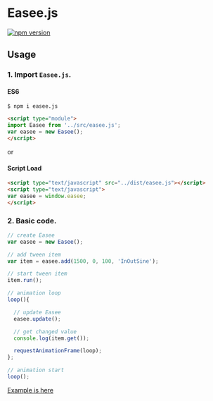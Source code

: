# Easee.js

[![npm version](https://badge.fury.io/js/easee.js.svg)](https://badge.fury.io/js/easee.js)

## Usage


### 1. Import `Easee.js`.

#### ES6

```
$ npm i easee.js
```

```html
<script type="module">
import Easee from '../src/easee.js';
var easee = new Easee();
</script>
```

or

#### Script Load

```html
<script type="text/javascript" src="../dist/easee.js"></script>
<script type="text/javascript">
var easee = window.easee;
</script>
```


### 2. Basic code.

```javascript
// create Easee
var easee = new Easee();

// add tween item
var item = easee.add(1500, 0, 100, 'InOutSine');

// start tween item
item.run();

// animation loop
loop(){

  // update Easee
  easee.update();

  // get changed value
  console.log(item.get());

  requestAnimationFrame(loop);
};

// animation start
loop();
```

<a href="http://hisayoshihayashi.com/0/easee/example/" target="_blank">Example is here</a>


